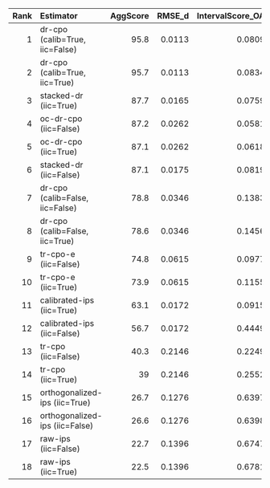 |   Rank | Estimator                       |   AggScore |   RMSE_d |   IntervalScore_OA |   CalibScore |   SE_GeoMean |   Kendall_tau |   Top1_Acc |
|-------:|:--------------------------------|-----------:|---------:|-------------------:|-------------:|-------------:|--------------:|-----------:|
|      1 | dr-cpo (calib=True, iic=False)  |       95.8 |   0.0113 |             0.0809 |          5.5 |       0.0204 |         0.7   |       82.5 |
|      2 | dr-cpo (calib=True, iic=True)   |       95.7 |   0.0113 |             0.0834 |          5.5 |       0.0211 |         0.7   |       82.5 |
|      3 | stacked-dr (iic=True)           |       87.7 |   0.0165 |             0.0759 |         14   |       0.0158 |         0.467 |       66.7 |
|      4 | oc-dr-cpo (iic=False)           |       87.2 |   0.0262 |             0.0581 |          9.6 |       0.0136 |         0.373 |       64.5 |
|      5 | oc-dr-cpo (iic=True)            |       87.1 |   0.0262 |             0.0618 |          9.2 |       0.0145 |         0.373 |       64.5 |
|      6 | stacked-dr (iic=False)          |       87.1 |   0.0175 |             0.0819 |         14.5 |       0.0166 |         0.472 |       65.9 |
|      7 | dr-cpo (calib=False, iic=False) |       78.8 |   0.0346 |             0.1383 |          5.5 |       0.0351 |         0.197 |       52   |
|      8 | dr-cpo (calib=False, iic=True)  |       78.6 |   0.0346 |             0.1456 |          5   |       0.0372 |         0.197 |       52   |
|      9 | tr-cpo-e (iic=False)            |       74.8 |   0.0615 |             0.0977 |          7.4 |       0.0234 |         0.12  |       37   |
|     10 | tr-cpo-e (iic=True)             |       73.9 |   0.0615 |             0.1155 |          7   |       0.0279 |         0.12  |       37   |
|     11 | calibrated-ips (iic=True)       |       63.1 |   0.0172 |             0.0915 |         38.4 |       0.0087 |        -0.277 |       18   |
|     12 | calibrated-ips (iic=False)      |       56.7 |   0.0172 |             0.4449 |          7.6 |       0.0786 |        -0.277 |       18   |
|     13 | tr-cpo (iic=False)              |       40.3 |   0.2146 |             0.2249 |          9.2 |       0.0523 |        -0.26  |       15.5 |
|     14 | tr-cpo (iic=True)               |       39   |   0.2146 |             0.2552 |          6.9 |       0.0625 |        -0.26  |       15.5 |
|     15 | orthogonalized-ips (iic=True)   |       26.7 |   0.1276 |             0.6397 |          5.6 |       0.1605 |        -0.263 |        9.5 |
|     16 | orthogonalized-ips (iic=False)  |       26.6 |   0.1276 |             0.6398 |          5.6 |       0.1605 |        -0.263 |        9.5 |
|     17 | raw-ips (iic=False)             |       22.7 |   0.1396 |             0.6747 |          5.7 |       0.1696 |        -0.29  |       10   |
|     18 | raw-ips (iic=True)              |       22.5 |   0.1396 |             0.6781 |          5.6 |       0.1705 |        -0.29  |       10   |